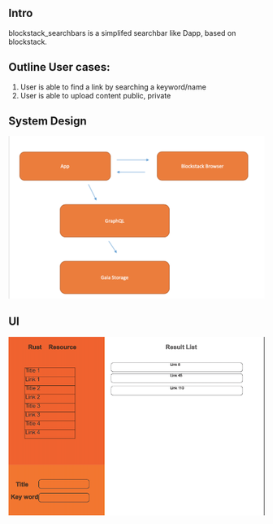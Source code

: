 
## Intro
blockstack_searchbars is a simplifed searchbar like Dapp, based on blockstack.

## Outline User cases:
1. User is able to find a link by searching a keyword/name
2. User is able to upload content public, private

## System Design
![](BSB.png)

## UI
![](ui.png)
